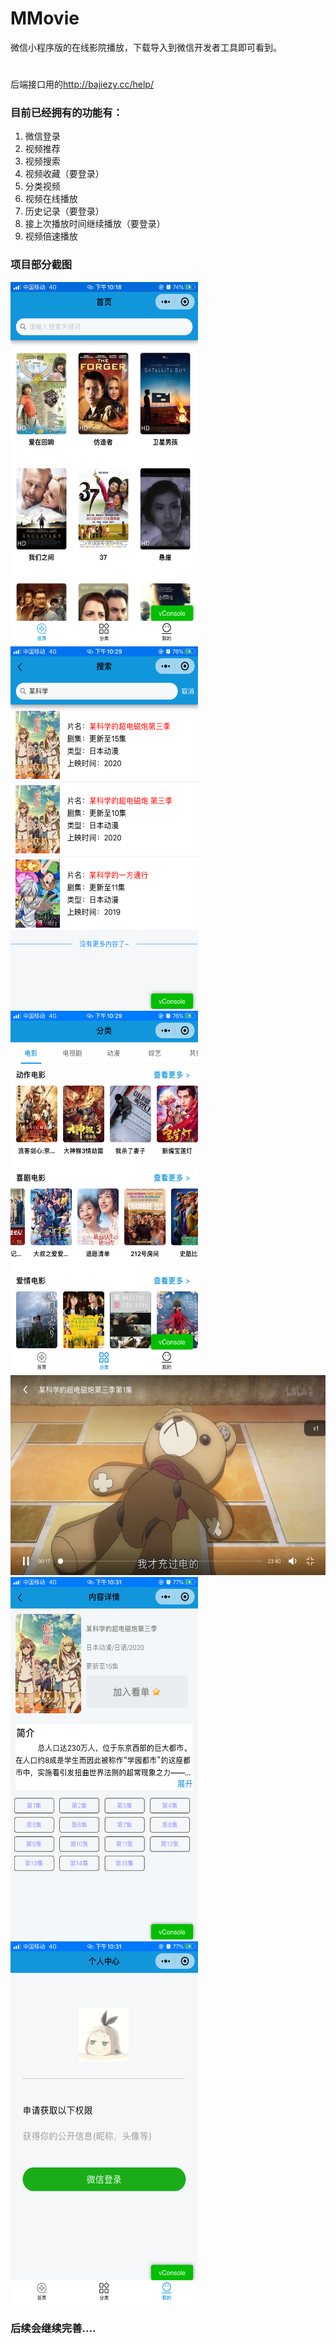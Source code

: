 # MMovie
微信小程序版的在线影院播放，下载导入到微信开发者工具即可看到。
# ############
后端接口用的<a href="http://bajiezy.cc/help/">http://bajiezy.cc/help/</a>
<h3>目前已经拥有的功能有：</h3>
<ol>
  <li>微信登录</li>
  <li>视频推荐</li>
  <li>视频搜索</li>
  <li>视频收藏（要登录）</li>
  <li>分类视频</li>
  <li>视频在线播放</li>
  <li>历史记录（要登录）</li>
  <li>接上次播放时间继续播放（要登录）</li>
  <li>视频倍速播放</li>
</ol>
<h3>项目部分截图</h3>
<img width="300" height="580" src="/mdPage/IMG_2820.PNG" style="display:inline-block">
<img width="300" height="580" src="/mdPage/IMG_2821.PNG" style="display:inline-block">
<img width="300" height="580" src="/mdPage/IMG_2822.PNG" style="display:inline-block">
<img width="600" height="320" src="/mdPage/IMG_2824.PNG" style="display:inline-block">
<img width="300" height="580" src="/mdPage/IMG_2825.PNG" style="display:inline-block">
<img width="300" height="580" src="/mdPage/IMG_2826.PNG" style="display:inline-block">
<h3>后续会继续完善....</h3>


